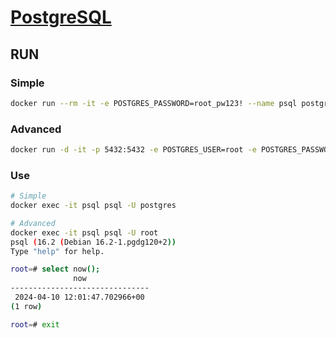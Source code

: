 # [PostgreSQL](https://hub.docker.com/_/postgres)

## RUN

### Simple
```bash
docker run --rm -it -e POSTGRES_PASSWORD=root_pw123! --name psql postgres
```

### Advanced
```bash
docker run -d -it -p 5432:5432 -e POSTGRES_USER=root -e POSTGRES_PASSWORD=root_pw123! --name psql postgres
```

### Use
``` bash
# Simple
docker exec -it psql psql -U postgres

# Advanced
docker exec -it psql psql -U root
psql (16.2 (Debian 16.2-1.pgdg120+2))
Type "help" for help.

root=# select now();
              now
-------------------------------
 2024-04-10 12:01:47.702966+00
(1 row)

root=# exit
```
> 

